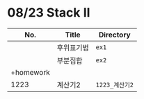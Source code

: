 # 08/23 Stack II



| No.       | Title      | Directory      |
| --------- | ---------- | -------------- |
|           | 후위표기법 | `ex1`          |
|           | 부분집합   | `ex2`          |
| +homework |            |                |
| 1223      | 계산기2    | `1223_계산기2` |


